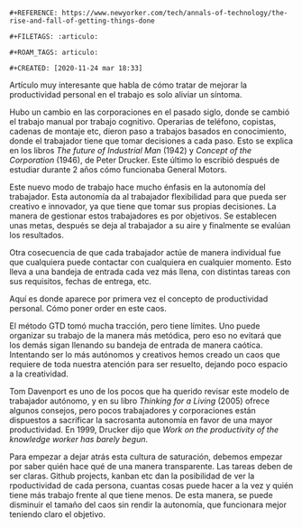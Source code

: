 ```{=org}
#+REFERENCE: https://www.newyorker.com/tech/annals-of-technology/the-rise-and-fall-of-getting-things-done
```
```{=org}
#+FILETAGS: :articulo:
```
```{=org}
#+ROAM_TAGS: articulo:
```
```{=org}
#+CREATED: [2020-11-24 mar 18:33]
```
Artículo muy interesante que habla de cómo tratar de mejorar la
productividad personal en el trabajo es solo aliviar un síntoma.

Hubo un cambio en las corporaciones en el pasado siglo, donde se cambió
el trabajo manual por trabajo cognitivo. Operarias de teléfono,
copistas, cadenas de montaje etc, dieron paso a trabajos basados en
conocimiento, donde el trabajador tiene que tomar decisiones a cada
paso. Esto se explica en los libros *The future of Industrial Man*
(1942) y *Concept of the Corporation* (1946), de Peter Drucker. Este
último lo escribió después de estudiar durante 2 años cómo funcionaba
General Motors.

Este nuevo modo de trabajo hace mucho énfasis en la autonomía del
trabajador. Esta autonomía da al trabajador flexibilidad para que pueda
ser creativo e innovador, ya que tiene que tomar sus propias decisiones.
La manera de gestionar estos trabajadores es por objetivos. Se
establecen unas metas, después se deja al trabajador a su aire y
finalmente se evalúan los resultados.

Otra cosecuencia de que cada trabajador actúe de manera individual fue
que cualquiera puede contactar con cualquiera en cualquier momento. Esto
lleva a una bandeja de entrada cada vez más llena, con distintas tareas
con sus requisitos, fechas de entrega, etc.

Aquí es donde aparece por primera vez el concepto de productividad
personal. Cómo poner order en este caos.

El método GTD tomó mucha tracción, pero tiene límites. Uno puede
organizar su trabajo de la manera más metódica, pero eso no evitará que
los demás sigan llenando su bandeja de entrada de manera caótica.
Intentando ser lo más autónomos y creativos hemos creado un caos que
requiere de toda nuestra atención para ser resuelto, dejando poco
espacio a la creatividad.

Tom Davenport es uno de los pocos que ha querido revisar este modelo de
trabajador autónomo, y en su libro *Thinking for a Living* (2005) ofrece
algunos consejos, pero pocos trabajadores y corporaciones están
dispuestos a sacrificar la sacrosanta autonomía en favor de una mayor
productividad. En 1999, Drucker dijo que *Work on the productivity of
the knowledge worker has barely begun*.

Para empezar a dejar atrás esta cultura de saturación, debemos empezar
por saber quién hace qué de una manera transparente. Las tareas deben de
ser claras. Github projects, kanban etc dan la posibilidad de ver la
rpoductividad de cada persona, cuantas cosas puede hacer a la vez y
quién tiene más trabajo frente al que tiene menos. De esta manera, se
puede disminuir el tamaño del caos sin rendir la autonomía, que
funcionara mejor teniendo claro el objetivo.

